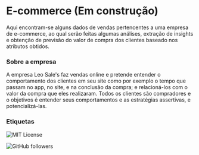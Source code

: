 
# E-commerce (Em construção)

Aqui encontram-se alguns dados de vendas pertencentes a 
uma empresa de e-commerce, ao qual serão feitas algumas análises, extração de insights e obtenção
de previsão do valor de compra dos clientes baseado nos atributos obtidos.


### Sobre a empresa
A empresa Leo Sale's faz vendas online e pretende entender o comportamento dos clientes em seu site 
como por exemplo o tempo que passam no app, no site, e na conclusão da compra; e relacioná-los com 
o valor da compra que eles realizaram. Todos os clientes são compradores e o objetivos é entender 
seus comportamentos e as estratégias assertivas, e potencializá-las.


### Etiquetas
![MIT License](https://img.shields.io/badge/License-MIT-green.svg)

![GitHub followers](https://img.shields.io/github/followers/Leonardobern10?style=social)
